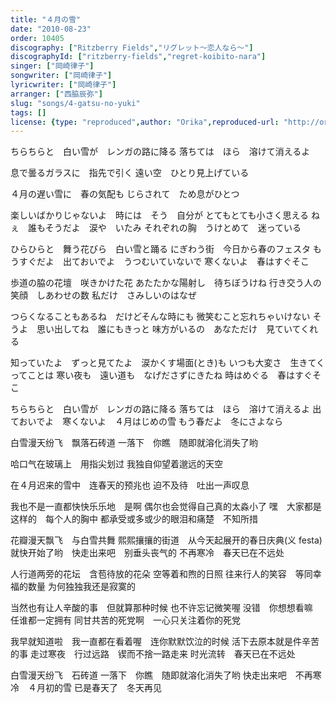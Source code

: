 ```yaml
---
title: "４月の雪"
date: "2010-08-23"
order: 10405
discography: ["Ritzberry Fields","リグレット～恋人なら～"]
discographyId: ["ritzberry-fields","regret-koibito-nara"]
singer: ["岡崎律子"]
songwriter: ["岡崎律子"]
lyricwriter: ["岡崎律子"]
arranger: ["西脇辰弥"]
slug: "songs/4-gatsu-no-yuki"
tags: []
license: {type: "reproduced",author: "Orika",reproduced-url: "http://orikamushi.myweb.hinet.net/",reproduced-website: "織歌蟲網站"}
---
```


ちらちらと　白い雪が　レンガの路に降る 
落ちては　ほら　溶けて消えるよ 

息で曇るガラスに　指先で引く 
遠い空　ひとり見上げている 

４月の遅い雪に　春の気配も 
じらされて　ため息がひとつ 

楽しいばかりじゃないよ　時には　そう　自分が 
とてもとても小さく思える 
ねぇ　誰もそうだよ　涙や　いたみ 
それぞれの胸　うけとめて　迷っている 

ひらひらと　舞う花びら　白い雪と踊る 
にぎわう街　今日から春のフェスタ 
もうすぐだよ　出ておいでよ　うつむいていないで 
寒くないよ　春はすぐそこ 

歩道の脇の花壇　咲きかけた花 
あたたかな陽射し　待ちぼうけね 
行き交う人の笑顔　しあわせの数 
私だけ　さみしいのはなぜ 

つらくなることもあるね　だけどそんな時にも 
微笑むこと忘れちゃいけない 
そうよ　思い出してね　誰にもきっと 
味方がいるの　あなただけ　見ていてくれる 

知っていたよ　ずっと見てたよ　涙かくす場面(とき)も 
いつも大変さ　生きてくってことは 
寒い夜も　遠い道も　なげださずにきたね 
時はめぐる　春はすぐそこ 

ちらちらと　白い雪が　レンガの路に降る 
落ちては　ほら　溶けて消えるよ 
出ておいでよ　寒くないよ　４月はじめの雪 
もう春だよ　冬にさよなら

白雪漫天纷飞　飘落石砖道 
一落下　你瞧　随即就溶化消失了哟 

哈口气在玻璃上　用指尖划过 
我独自仰望着邈远的天空 

在４月迟来的雪中　连春天的预兆也 
迫不及待　吐出一声叹息 

我也不是一直都快快乐乐地　是啊 
偶尔也会觉得自己真的太淼小了 
嘿　大家都是这样的　每个人的胸中 
都承受或多或少的眼泪和痛楚　不知所措 

花瓣漫天飘飞　与白雪共舞 
熙熙攘攘的街道　从今天起展开的春日庆典(义 festa) 
就快开始了哟　快走出来吧　别垂头丧气的 
不再寒冷　春天已在不远处 

人行道两旁的花坛　含苞待放的花朵 
空等着和煦的日照 
往来行人的笑容　等同幸福的数量 
为何独独我还是寂寞的 

当然也有让人辛酸的事　但就算那种时候 
也不许忘记微笑喔 
没错　你想想看嘛　任谁都一定拥有 
同甘共苦的死党啊　一心只关注着你的死党 

我早就知道啦　我一直都在看着喔　连你默默饮泣的时候 
活下去原本就是件辛苦的事 
走过寒夜　行过远路　锲而不捨一路走来 
时光流转　春天已在不远处 

白雪漫天纷飞　石砖道 
一落下　你瞧　随即就溶化消失了哟 
快走出来吧　不再寒冷　４月初的雪 
已是春天了　冬天再见
